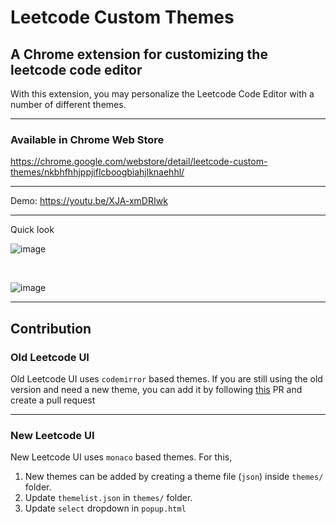 # Leetcode Custom Themes

## A Chrome extension for customizing the leetcode code editor

With this extension, you may personalize the Leetcode Code Editor with a number of different themes.

<hr>

### Available in Chrome Web Store

https://chrome.google.com/webstore/detail/leetcode-custom-themes/nkbhfhhjppjiflcboogbiahjlknaehhl/

<hr>

Demo: https://youtu.be/XJA-xmDRIwk

<hr>

Quick look

![image](https://user-images.githubusercontent.com/45058522/189153960-6f3e1723-b4e0-4638-8aea-647071d75136.png)

<br>

![image](https://user-images.githubusercontent.com/45058522/189154032-1a9569cb-563b-44a9-a928-76c626f67fed.png)

<hr>

## Contribution

### Old Leetcode UI

Old Leetcode UI uses `codemirror` based themes. If you are still using the old version and need a new theme, you can add it by following [this](https://github.com/vishnuvardhan-s/leetcode-custom-themes/pull/2) PR and create a pull request

<hr>

### New Leetcode UI

New Leetcode UI uses `monaco` based themes. For this,

1. New themes can be added by creating a theme file (`json`) inside `themes/` folder.
2. Update `themelist.json` in `themes/` folder.
3. Update `select` dropdown in `popup.html`
